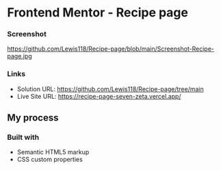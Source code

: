 # Frontend Mentor - Recipe page

### Screenshot

https://github.com/Lewis118/Recipe-page/blob/main/Screenshot-Recipe-page.jpg

### Links

- Solution URL: https://github.com/Lewis118/Recipe-page/tree/main
- Live Site URL: https://recipe-page-seven-zeta.vercel.app/

## My process

### Built with

- Semantic HTML5 markup
- CSS custom properties
